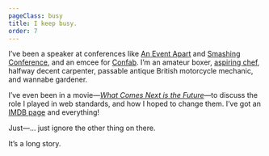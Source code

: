 ```yaml
---
pageClass: busy
title: I keep busy.
order: 7
---
```


I’ve been a speaker at conferences like [An Event Apart](https://aneventapart.com/) and [Smashing Conference](https://smashingconf.com), and an emcee for [Confab](https://www.confabevents.com). I’m an amateur boxer, [aspiring chef](https://wiltomakesfood.com), halfway decent carpenter, passable antique British motorcycle mechanic, and wannabe gardener.

I’ve even been in a movie—_[What Comes Next is the Future](http://www.futureisnext.com/)_—to discuss the role I played in web standards, and how I hoped to change them. I’ve got an [IMDB page](https://www.imdb.com/name/nm8414808/) and everything!

Just—… just ignore the other thing on there.

It’s a long story.